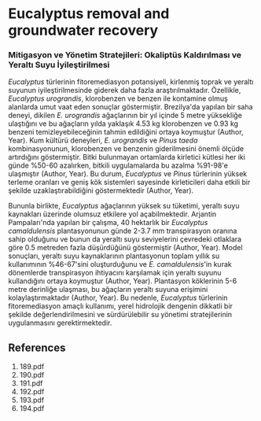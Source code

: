 # Eucalyptus removal and groundwater recovery

### Mitigasyon ve Yönetim Stratejileri: Okaliptüs Kaldırılması ve Yeraltı Suyu İyileştirilmesi

*Eucalyptus* türlerinin fitoremediasyon potansiyeli, kirlenmiş toprak ve yeraltı suyunun iyileştirilmesinde giderek daha fazla araştırılmaktadır. Özellikle, *Eucalyptus urograndis*, klorobenzen ve benzen ile kontamine olmuş alanlarda umut vaat eden sonuçlar göstermiştir. Brezilya'da yapılan bir saha deneyi, dikilen *E. urograndis* ağaçlarının bir yıl içinde 5 metre yüksekliğe ulaştığını ve bu ağaçların yılda yaklaşık 4.53 kg klorobenzen ve 0.93 kg benzeni temizleyebileceğinin tahmin edildiğini ortaya koymuştur (Author, Year). Kum kültürü deneyleri, *E. urograndis* ve *Pinus taeda* kombinasyonunun, klorobenzen ve benzenin giderilmesini önemli ölçüde artırdığını göstermiştir. Bitki bulunmayan ortamlarda kirletici kütlesi her iki günde %50-60 azalırken, bitkili uygulamalarda bu azalma %91-98'e ulaşmıştır (Author, Year). Bu durum, *Eucalyptus* ve *Pinus* türlerinin yüksek terleme oranları ve geniş kök sistemleri sayesinde kirleticileri daha etkili bir şekilde uzaklaştırabildiğini göstermektedir (Author, Year).

Bununla birlikte, *Eucalyptus* ağaçlarının yüksek su tüketimi, yeraltı suyu kaynakları üzerinde olumsuz etkilere yol açabilmektedir. Arjantin Pampaları'nda yapılan bir çalışma, 40 hektarlık bir *Eucalyptus camaldulensis* plantasyonunun günde 2-3.7 mm transpirasyon oranına sahip olduğunu ve bunun da yeraltı suyu seviyelerini çevredeki otlaklara göre 0.5 metreden fazla düşürdüğünü göstermiştir (Author, Year). Model sonuçları, yeraltı suyu kaynaklarının plantasyonun toplam yıllık su kullanımının %46-67'sini oluşturduğunu ve *E. camaldulensis*'in kurak dönemlerde transpirasyon ihtiyacını karşılamak için yeraltı suyunu kullandığını ortaya koymuştur (Author, Year). Plantasyon köklerinin 5-6 metre derinliğe ulaşması, bu ağaçların yeraltı suyuna erişimini kolaylaştırmaktadır (Author, Year). Bu nedenle, *Eucalyptus* türlerinin fitoremediasyon amaçlı kullanımı, yerel hidrolojik dengenin dikkatli bir şekilde değerlendirilmesini ve sürdürülebilir su yönetimi stratejilerinin uygulanmasını gerektirmektedir.


## References

1. 189.pdf
2. 190.pdf
3. 191.pdf
4. 192.pdf
5. 193.pdf
6. 194.pdf

